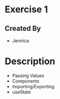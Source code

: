 # Exercise 1
## Created By
- Jennica
# Description
- Passing Values
- Components
- Importing/Exporting
- useState
